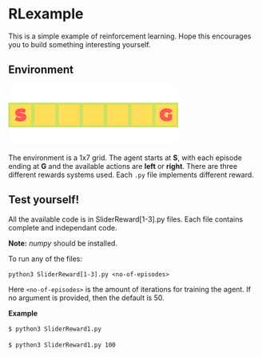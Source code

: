# RLexample

This is a simple example of reinforcement learning. Hope this encourages you
to build something interesting yourself.

## Environment

![Environment](images/env1.png)

The environment is a 1x7 grid. The agent starts at **S**, with each
episode ending at **G** and the
available actions are **left** or **right**. There are three different
rewards systems used. Each `.py` file implements different
reward.

## Test yourself!

All the available code is in SliderReward[1-3].py files. Each file
contains complete and independant code.

**Note:** *numpy* should be installed.

To run any of the files:
```shell
python3 SliderReward[1-3].py <no-of-episodes>
```
Here `<no-of-episodes>` is the amount of iterations for training
the agent. If no argument is provided, then the default is 50.

**Example**
```shell
$ python3 SliderReward1.py

$ python3 SliderReward1.py 100
```
